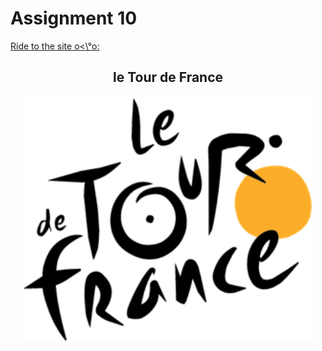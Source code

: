 # Assignment 10
[Ride to the site  o<\°o:](https://bridgerfiore.github.io/MART341-WebDesign/Assignment_10/)
## <p align= "center">le Tour de France</p>
<p align= "center"> 
<img width=460 hight=300 src="/Assignment_10/Images/Le_Tour_de_France-logo-3C8D45948C-seeklogo.com.png">
</p><br/>

